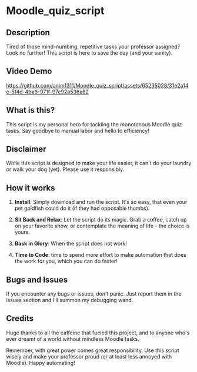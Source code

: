 # Moodle_quiz_script

## Description

Tired of those mind-numbing, repetitive tasks your professor assigned? Look no further! This script is here to save the day (and your sanity).

## Video Demo

https://github.com/anim1311/Moodle_quiz_script/assets/65235028/31e2a14e-5f4d-4ba6-971f-97c92a536a82


## What is this?

This script is my personal hero for tackling the monotonous Moodle quiz tasks. Say goodbye to manual labor and hello to efficiency!

## Disclaimer

While this script is designed to make your life easier, it can't do your laundry or walk your dog (yet). Please use it responsibly.

## How it works

1. **Install**: Simply download and run the script. It's so easy, that even your pet goldfish could do it (if they had opposable thumbs).

2. **Sit Back and Relax**: Let the script do its magic. Grab a coffee, catch up on your favorite show, or contemplate the meaning of life - the choice is yours.

3. **Bask in Glory**: When the script does not work!

4. **Time to Code**: time to spend more effort to make automation that does the work for you, which you can do faster!



## Bugs and Issues

If you encounter any bugs or issues, don't panic. Just report them in the issues section and I'll summon my debugging wand.

## Credits

Huge thanks to all the caffeine that fueled this project, and to anyone who's ever dreamt of a world without mindless Moodle tasks.


Remember, with great power comes great responsibility. Use this script wisely and make your professor proud (or at least less annoyed with Moodle). Happy automating!




